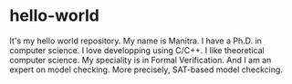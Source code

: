 # hello-world
It's my hello world repository.
My name is Manitra.
I have a Ph.D. in computer science.
I love developping using C/C++.
I like theoretical computer science.
My speciality is in Formal Verification.
And I am an expert on model checking.
More precisely, SAT-based model checkcing.
